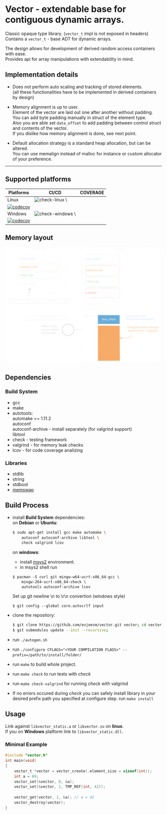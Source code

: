 # Vector - extendable base for contiguous dynamic arrays.

Classic opaque type library. (`vector_t` impl is not exposed in headers)  
Contains a `vector_t` - base ADT for dynamic arrays.

The design allows for development of derived random access containers with ease.  
Provides api for array manipulations with extendability in mind.  

## Implementation details

- Does not perform auto scaling and tracking of stored elements.  
  (all these functionalities have to be implemented in derived containers by design)  

- Memory alignment is up to user.  
  Element of the vector are laid out one after another without padding.  
  You can add byte padding manually in struct of the element type.  
  Also you are able set `data_offset` to add padding between control struct and contents of the vector.  
  If you dislike how memory alignment is done, see next point.  

- Default allocation strategy is a standard heap allocation, but can be altered.  
  You can use memalign instead of malloc for instance or custom allocator of your preference.  

---

## Supported platforms

<div align="center">

| Platforms | CI/CD | COVERAGE |
|---|---|---|
| Linux | ![check-linux](https://github.com/evjeesm/vector/actions/workflows/linux.yml/badge.svg) \
| [![codecov](https://codecov.io/github/evjeesm/vector/graph/badge.svg?flag=debian)](https://codecov.io/github/evjeesm/vector) |
| Windows | ![check-windows](https://github.com/evjeesm/vector/actions/workflows/windows.yml/badge.svg) \
| [![codecov](https://codecov.io/github/evjeesm/vector/graph/badge.svg?flag=windows)](https://codecov.io/github/evjeesm/vector) |

</div>

## Memory layout

![vector-scheme](docs/vector-scheme.svg)


## Dependencies

### Build System
  - gcc
  - make
  - autotools:  
    automake >= 1.11.2  
    autoconf  
    autoconf-archive - install separately (for valgrind support)  
    libtool  
  - check - testing framework
  - valgrind - for memory leak checks
  - lcov - for code coverage analizing

### Libraries
  - stdlib  
  - string  
  - stdbool  
  - [memswap](https://github.com/evjeesm/memory/memswap.h)  


## Build Process

- install **Build System** dependencies:  
  on **Debian** or **Ubuntu**:
    ```sh
    $ sudo apt-get install gcc make automake \
        autoconf autoconf-archive libtool \
        check valgrind lcov
    ```
  on **windows**:
    - install [msys2](https://www.msys2.org/) environment.
    - in msys2 shell run
    ```msys2
    $ pacman -S curl git mingw-w64-ucrt-x86_64-gcc \
        mingw-264-ucrt-x86_64-check \
        autotools autoconf-archive lcov
    ```
    Set up git newline \n to \r\n convertion (windows style)  
    ```msys2
    $ git config --global core.autocrlf input
    ```

- clone the repository:
  ```sh
  $ git clone https://githib.com/evjeesm/vector.git vector; cd vector;
  $ git submodules update --init --recursive;
  ```
- run `./autogen.sh`
- run `./configure CFLAGS="<YOUR COMPILATION FLAGS>" --prefix=/path/to/install/folder/`
- run `make` to build whole project.
- run `make check` to run tests with *check*
- run `make check-valgrind` for running *check* with valgrind
- If no errors occured during *check* you can safely install library in your desired prefix path you specified at configure step.
  run `make install`


## Usage

Link against `libvector_static.a` or `libvector.so` on **linux**.  
If you on **Windows** platform link to `libvector_static.dll`.  

### Minimal Example

```c
#include "vector.h"
int main(void)
{
    vector_t *vector = vector_create(.element_size = sizeof(int));
    int a = 69;
    vector_set(&vector, 0, &a);
    vector_set(&vector, 1, TMP_REF(int, 42));

    vector_get(vector, 1, &a); // a = 42
    vector_destroy(vector);
}
```
